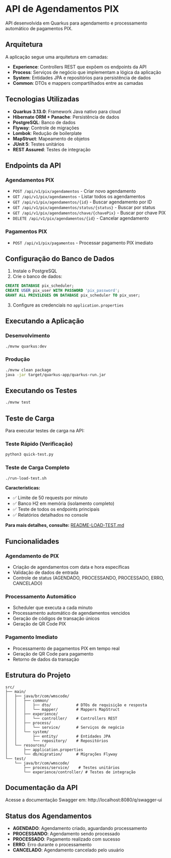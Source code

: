 # API de Agendamentos PIX

API desenvolvida em Quarkus para agendamento e processamento automático de pagamentos PIX.

## Arquitetura

A aplicação segue uma arquitetura em camadas:

- **Experience**: Controllers REST que expõem os endpoints da API
- **Process**: Serviços de negócio que implementam a lógica da aplicação
- **System**: Entidades JPA e repositórios para persistência de dados
- **Common**: DTOs e mappers compartilhados entre as camadas

## Tecnologias Utilizadas

- **Quarkus 3.13.0**: Framework Java nativo para cloud
- **Hibernate ORM + Panache**: Persistência de dados
- **PostgreSQL**: Banco de dados
- **Flyway**: Controle de migrações
- **Lombok**: Redução de boilerplate
- **MapStruct**: Mapeamento de objetos
- **JUnit 5**: Testes unitários
- **REST Assured**: Testes de integração

## Endpoints da API

### Agendamentos PIX

- `POST /api/v1/pix/agendamentos` - Criar novo agendamento
- `GET /api/v1/pix/agendamentos` - Listar todos os agendamentos
- `GET /api/v1/pix/agendamentos/{id}` - Buscar agendamento por ID
- `GET /api/v1/pix/agendamentos/status/{status}` - Buscar por status
- `GET /api/v1/pix/agendamentos/chave/{chavePix}` - Buscar por chave PIX
- `DELETE /api/v1/pix/agendamentos/{id}` - Cancelar agendamento

### Pagamentos PIX

- `POST /api/v1/pix/pagamentos` - Processar pagamento PIX imediato

## Configuração do Banco de Dados

1. Instale o PostgreSQL
2. Crie o banco de dados:
```sql
CREATE DATABASE pix_scheduler;
CREATE USER pix_user WITH PASSWORD 'pix_password';
GRANT ALL PRIVILEGES ON DATABASE pix_scheduler TO pix_user;
```

3. Configure as credenciais no `application.properties`

## Executando a Aplicação

### Desenvolvimento
```bash
./mvnw quarkus:dev
```

### Produção
```bash
./mvnw clean package
java -jar target/quarkus-app/quarkus-run.jar
```

## Executando os Testes

```bash
./mvnw test
```

## Teste de Carga

Para executar testes de carga na API:

### Teste Rápido (Verificação)
```bash
python3 quick-test.py
```

### Teste de Carga Completo
```bash
./run-load-test.sh
```

**Características:**
- ✅ Limite de 50 requests por minuto
- ✅ Banco H2 em memória (isolamento completo)
- ✅ Teste de todos os endpoints principais
- ✅ Relatórios detalhados no console

**Para mais detalhes, consulte:** [README-LOAD-TEST.md](README-LOAD-TEST.md)

## Funcionalidades

### Agendamento de PIX
- Criação de agendamentos com data e hora específicas
- Validação de dados de entrada
- Controle de status (AGENDADO, PROCESSANDO, PROCESSADO, ERRO, CANCELADO)

### Processamento Automático
- Scheduler que executa a cada minuto
- Processamento automático de agendamentos vencidos
- Geração de códigos de transação únicos
- Geração de QR Code PIX

### Pagamento Imediato
- Processamento de pagamentos PIX em tempo real
- Geração de QR Code para pagamento
- Retorno de dados da transação

## Estrutura do Projeto

```
src/
├── main/
│   ├── java/br/com/wmscode/
│   │   ├── common/
│   │   │   ├── dto/           # DTOs de requisição e resposta
│   │   │   └── mapper/        # Mappers MapStruct
│   │   ├── experience/
│   │   │   └── controller/    # Controllers REST
│   │   ├── process/
│   │   │   └── service/       # Serviços de negócio
│   │   └── system/
│   │       ├── entity/        # Entidades JPA
│   │       └── repository/    # Repositórios
│   └── resources/
│       ├── application.properties
│       └── db/migration/      # Migrações Flyway
└── test/
    └── java/br/com/wmscode/
        ├── process/service/    # Testes unitários
        └── experience/controller/ # Testes de integração
```

## Documentação da API

Acesse a documentação Swagger em: http://localhost:8080/q/swagger-ui

## Status dos Agendamentos

- **AGENDADO**: Agendamento criado, aguardando processamento
- **PROCESSANDO**: Agendamento sendo processado
- **PROCESSADO**: Pagamento realizado com sucesso
- **ERRO**: Erro durante o processamento
- **CANCELADO**: Agendamento cancelado pelo usuário

